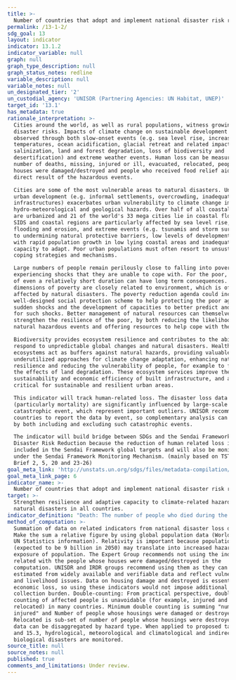 ```yaml
---
title: >-
  Number of countries that adopt and implement national disaster risk reduction strategies in line with the Sendai Framework for Disaster Risk Reduction 2015-2030
permalink: /13-1-2/
sdg_goal: 13
layout: indicator
indicator: 13.1.2
indicator_variable: null
graph: null
graph_type_description: null
graph_status_notes: redline
variable_description: null
variable_notes: null
un_designated_tier: '2'
un_custodial_agency: 'UNISDR (Partnering Agencies: UN Habitat, UNEP)'
target_id: '13.1'
has_metadata: true
rationale_interpretation: >-
  Cities around the world, as well as rural populations, witness growing
  disaster risks. Impacts of climate change on sustainable development are
  observed through both slow-onset events (e.g. sea level rise, increasing
  temperatures, ocean acidification, glacial retreat and related impacts,
  salinization, land and forest degradation, loss of biodiversity and
  desertification) and extreme weather events. Human loss can be measured by the
  number of deaths, missing, injured or ill, evacuated, relocated, people whose
  houses were damaged/destroyed and people who received food relief aid as a
  direct result of the hazardous events. 

  Cities are some of the most vulnerable areas to natural disasters. Unplanned
  urban development (e.g. informal settlements, overcrowding, inadequate
  infrastructures) exacerbates urban vulnerability to climate change impacts and
  hydro-meteorological and geological hazards. Over half of all coastal areas
  are urbanized and 21 of the world's 33 mega cities lie in coastal flood zones.
  SIDS and coastal regions are particularly affected by sea level rise, coastal
  flooding and erosion, and extreme events (e.g. tsunamis and storm surges) due
  to undermining natural protective barriers, low levels of development combined
  with rapid population growth in low lying coastal areas and inadequate
  capacity to adapt. Poor urban populations must often resort to unsustainable
  coping strategies and mechanisms. 

  Large numbers of people remain perilously close to falling into poverty,
  experiencing shocks that they are unable to cope with. For the poor, a shock
  of even a relatively short duration can have long term consequences. Several
  dimensions of poverty are closely related to environment, which is often
  affected by natural disasters. The poverty reduction agenda could include
  well-designed social protection scheme to help protecting the poor against
  sudden shocks and the development of capacities to better predict and prepare
  for such shocks. Better management of natural resources can themselves
  strengthen the resilience of the poor, by both reducing the likelihood of
  natural hazardous events and offering resources to help cope with them. 

  Biodiversity provides ecosystem resilience and contributes to the ability to
  respond to unpredictable global changes and natural disasters. Healthy
  ecosystems act as buffers against natural hazards, providing valuable yet
  underutilized approaches for climate change adaptation, enhancing natural
  resilience and reducing the vulnerability of people, for example to floods and
  the effects of land degradation. These ecosystem services improve the
  sustainability and economic efficiency of built infrastructure, and are
  critical for sustainable and resilient urban areas. 

  This indicator will track human-related loss. The disaster loss data
  (particularly mortality) are significantly influenced by large-scale
  catastrophic event, which represent important outliers. UNISDR recommends
  countries to report the data by event, so complementary analysis can be done
  by both including and excluding such catastrophic events. 

  The indicator will build bridge between SDGs and the Sendai Framework for
  Disaster Risk Reduction because the reduction of human related loss is
  included in the Sendai Framework global targets and will also be monitored
  under the Sendai Framework Monitoring Mechanism. (mainly based on TST Issue
  Brief 2, 5, 20 and 23-26)
goal_meta_link: 'http://unstats.un.org/sdgs/files/metadata-compilation/Metadata-Goal-13.pdf'
goal_meta_link_page: 6
indicator_name: >-
  Number of countries that adopt and implement national disaster risk reduction strategies in line with the Sendai Framework for Disaster Risk Reduction 2015-2030
target: >-
  Strengthen resilience and adaptive capacity to climate-related hazards and
  natural disasters in all countries.
indicator_definition: "Death: The number of people who died during the disaster, or directly after, as a direct result of the hazardous event Missing: The number of people whose whereabouts is unknown since the hazardous event. It includes people who are presumed dead although there is no physical evidence. The data on number of deaths and number of missing are mutually exclusive. Affected people: People who are affected by a hazardous event. Comment: People can be affected directly or indirectly. Affected people may experience short-term or long-term consequences to their lives, livelihoods or health and in the economic, physical, social, cultural and environmental assets. Directly affected: People who have suffered injury, illness or other health effects; who were evacuated, displaced, relocated; or have suffered direct damage to their livelihoods, economic, physical, social, cultural and environmental assets. Indirectly affected: People who have suffered consequences, other than or in addition to direct effects, over time due to disruption or changes in economy, critical infrastructures, basic services, commerce, work or social, health and physiological consequences. In this indicator, given the difficulties in assessing the full range of all affected (directly and indirectly), UNISDR proposes the use of an indicator that would estimate \"directly affected\" as a proxy for the number of affected. This indicator, while not perfect, comes from data widely available and could be used consistently across countries and over time to measure the achievement of the Target B. From the perspective of data availability and measurability, it is proposed to build a composite indicator which consists of \"directly affected\", or those who are \tInjured or ill, \tEvacuated, \tRelocated and to measure the number who suffered direct damage to their livelihoods or assets, \tPeople whose houses were damaged or destroyed \tPeople who received food relief aid. Injured or ill: The number of people suffering from physical injuries, trauma or cases of disease requiring immediate medical assistance as a direct result of a hazardous event. Evacuated: The number of people who temporarily moved from where they were (including their place of residence, work places, schools and hospitals) to safer locations in order to ensure their safety. Relocated: The number of people who moved permanently from their homes to new sites due to hazardous event. Note: This definition excludes preventive relocation before the event. People whose houses were damaged or destroyed due to hazardous events: The estimated number of inhabitants previously living in the houses (housing units) damaged or destroyed. All the inhabitants of these houses (housing units) are assumed to be affected being in their dwelling or by direct consequence of the destruction/damage to their housings (housing units). An average number of inhabitants per house (housing unit) in the country can be used to estimate the value. Houses destroyed: Houses (housing units) levelled, buried, collapsed, washed away or damaged to the extent that they are no longer habitable. Houses damaged: Houses (housing units) with minor damage, not structural or architectural, which may continue to be habitable, although they may require some repair or cleaning. People who received food relief aid: The number of persons who received food /nutrition, by government or as humanitarian aid, during or in the aftermath of a hazardous event. Hazardous event: The occurrence of a natural or human-induced phenomenon in a particular place during a particular period of time due to the existence of a hazard. Hazard: A potentially damaging physical event, phenomenon or human activity that may cause the loss of life or injury, property damage, social and economic disruption or environmental degradation. UNISDR recommends setting NO threshold for recording hazardous event in order to monitor all hazardous events. Small-scale but frequent hazardous events that are not registered in international disaster loss databases account for an important share of damages and losses when they are combined, and often go unnoticed by the national and international community. These events, when accumulated, are often a source of poverty in developing countries but can be effectively addressed by well-designed policies. The scope of the Sendai Framework for Disaster Risk Reduction 2015-2030 is \"the risk of small-scale and large-scale, frequent and infrequent, sudden and slow-onset disasters, caused by natural or man-made hazards as well as relate environmental, technological and biological hazards and risks\". Regarding the inclusion of biological and environmental hazards in natural hazards category and whether and how to integrate man-made hazards, UNISDR will discuss the issue with WHO and other organizations (for example, WHO would be in a better position in terms of data, knowledge and relationship with Member States and other stakeholders to monitor biological events including epidemics. However, we generally do not expect biological disasters will cause physical damages to facilities. ). \tNote: Terminology will be discussed and finalized in the Open-ended Intergovernmental Working Group for Sendai Framework for Disaster Risk Reductio"
method_of_computation: >-
  Summation of data on related indicators from national disaster loss databases.
  Make the sum a relative figure by using global population data (World Bank or
  UN Statistics information). Relativity is important because population growth
  (expected to be 9 billion in 2050) may translate into increased hazard
  exposure of population. The Expert Group recommends not using the indicators
  related with the people whose houses were damaged/destroyed in the
  computation. UNISDR and IRDR groups recommend using them as they can be
  estimated from widely available and verifiable data and reflect vulnerability
  and livelihood issues. Data on housing damage and destroyed is essential for
  economic loss, so using these indicators would not impose additional data
  collection burden. Double-counting: From practical perspective, double
  counting of affected people is unavoidable (for example, injured and
  relocated) in many countries. Minimum double counting is summing "number of
  injured" and Number of people whose housings were damaged or destroyed.
  Relocated is sub-set of number of people whose housings were destroyed. The
  data can be disaggregated by hazard type. When applied to proposed target 13.1
  and 15.3, hydrological, meteorological and climatological and indirectly
  biological disasters are monitored.
source_title: null
source_notes: null
published: true
comments_and_limitations: Under review.
---
```

